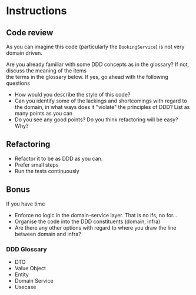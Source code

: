 # Instructions

## Code review
As you can imagine this code (particularly the `BookingService`) is not very domain driven.

Are you already familiar with some DDD concepts as in the glossary? If not, discuss the meaning of the items  
the terms in the glossary below. If yes, go ahead with the following questions

* How would you describe the style of this code?
* Can you identify some of the lackings and shortcomings with regard to the domain,
  in what ways does it "violate" the principles of DDD? List as many points as you can
* Do you see any good points? Do you think refactoring will be easy? Why?

## Refactoring
* Refactor it to be as DDD as you can.
* Prefer small steps
* Run the tests continuously

## Bonus
If you have time
* Enforce no logic in the domain-service layer. That is no ifs, no for...
* Organise the code into the DDD constituents (domain, infra)
* Are there any other options with regard to where you draw the line between domain and infra?


### DDD Glossary
* DTO
* Value Object
* Entity
* Domain Service
* Usecase